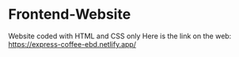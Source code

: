 # Frontend-Website
Website coded with HTML and CSS only
Here is the link on the web: https://express-coffee-ebd.netlify.app/
